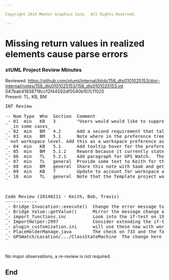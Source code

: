 ```yaml
---

Copyright 2014 Mentor Graphics Corp.  All Rights Reserved.

---
```


# Missing return values in realized elements cause parse errors
### xtUML Project Review Minutes

Reviewed:  https://github.com/xtuml/internal/blob/158_dts0101025153/doc-internal/notes/158_dts0101025153/158_dts0101025153.int  047bab41838718ccf2f44592df0540b107c11025  
Present:  TL, KB, BM   

<pre>
INT Review

-- Num Type  Who  Section  Comment
_- 01  min   KB   3        "Users would would like to suppress these errors" add _for realized bridges_ or 
  _in some cases_
_- 02  min   BM   4.2      Add a second requirement that talks about the preference we are adding
_- 03  min   BM   5.1      Note where in the preference tree this will live.  Note it is project level and 
  not workspace level. Add this as a workspace preference as well.  Project will override the workspace setting
_- 04  min   KB   5.1      Add tooltip hover for the preference that adds verbosity to what the functionality will do
_- 05  min   BM   5.1.2    Reword because it currently states "A parse error will be created..."
_- 06  min   TL   5.2.1    Add paragraph for GPS Watch.  The EE had a hybrid OAL setup that has been modified.
_- 07  min   TL   general  Provide some text to Keith for the release notes about the rules
_- 08  min   BM   general  Share this note with Saab and get their input
_- 09  min   KB   7        Update to account for workspace and project preferences
_- 10  min   TL   general  Note that the Template project was modified as well as GPS and MO



Code Review (20140211 - Keith, Bob, Travis)
------------
_- Bridge Invocation::execute()  Change the error message to remove the double negative
_- Bridge Value::getValue()      Mirror the message change as done in Bridge Invocation::execute()
_- import_functions.inc          Look into the if-test on 193, maybe be more specific
_- ImportHelper:2997             Consider extending the if-test here to be smarter (add a check on the classpath?)
_- plugin_customization.ini      will use these now with workspace prefs.  There is a duplicate for allow_operations_in_where
_- PlaceHolderManage.java        The check on 733 and the fallout code on 743 looks wrong
_- GPSWatch/Location/.../ClassStateMachine  The change here around the apostrophe is strange


</pre>
   
No major observations, a re-review is not required.


End
---
